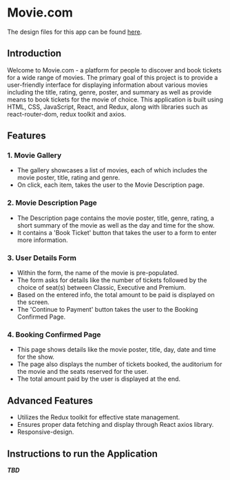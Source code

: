 # Movie.com

The design files for this app can be found [here](https://www.figma.com/file/l9rBOFus45fGp9ROukm9CA/movie.com?type=design&node-id=0%3A1&mode=design&t=NEMhoZo5HCYg79BE-1).

## Introduction

Welcome to Movie.com - a platform for people to discover and book tickets for a wide range of movies. The primary goal of this project is to provide a user-friendly interface for displaying information about various movies including the title, rating, genre, poster, and summary as well as provide means to book tickets for the movie of choice. This application is built using HTML, CSS, JavaScript, React, and Redux, along with libraries such as react-router-dom, redux toolkit and axios.

## Features

### 1. Movie Gallery

* The gallery showcases a list of movies, each of which includes the movie poster, title, rating and genre.
* On click, each item, takes the user to the Movie Description page.

### 2. Movie Description Page

* The Description page contains the movie poster, title, genre, rating, a short summary of the movie as well as the day and time for the show.
* It contains a 'Book Ticket' button that takes the user to a form to enter more information.

### 3. User Details Form

* Within the form, the name of the movie is pre-populated.
* The form asks for details like the number of tickets followed by the choice of seat(s) between Classic, Executive and Premium.
* Based on the entered info, the total amount to be paid is displayed on the screen.
* The 'Continue to Payment' button takes the user to the Booking Confirmed Page.

### 4. Booking Confirmed Page
* This page shows details like the movie poster, title, day, date and time for the show.
* The page also displays the number of tickets booked, the auditorium for the movie and the seats reserved for the user.
* The total amount paid by the user is displayed at the end.

## Advanced Features

* Utilizes the Redux toolkit for effective state management.
* Ensures proper data fetching and display through React axios library.
* Responsive-design.

## Instructions to run the Application

_**TBD**_
